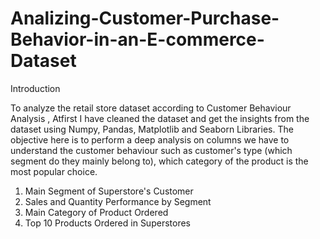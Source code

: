 # Analizing-Customer-Purchase-Behavior-in-an-E-commerce-Dataset
Introduction

To analyze the retail store dataset according to Customer Behaviour Analysis , Atfirst I have cleaned the dataset and get the insights from the dataset using Numpy, Pandas, Matplotlib and Seaborn Libraries. The objective here is to perform a deep analysis on columns we have to understand the customer behaviour such as customer's type (which segment do they mainly belong to), which category of the product is the most popular choice.

1. Main Segment of Superstore's Customer
2. Sales and Quantity Performance by Segment
3. Main Category of Product Ordered
4. Top 10 Products Ordered in Superstores
